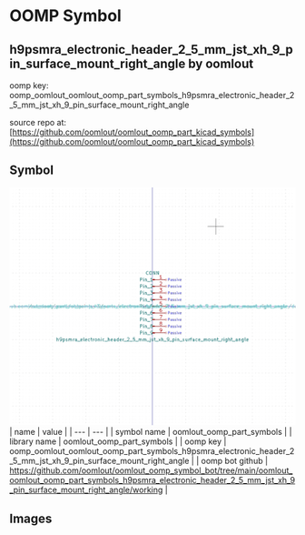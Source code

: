 # OOMP Symbol  
## h9psmra_electronic_header_2_5_mm_jst_xh_9_pin_surface_mount_right_angle  by oomlout  
  
oomp key: oomp_oomlout_oomlout_oomp_part_symbols_h9psmra_electronic_header_2_5_mm_jst_xh_9_pin_surface_mount_right_angle  
  
source repo at: [https://github.com/oomlout/oomlout_oomp_part_kicad_symbols](https://github.com/oomlout/oomlout_oomp_part_kicad_symbols)  
## Symbol  
  
[![working.png](working_600.png)](working.png)  
| name | value | 
| --- | --- | 
| symbol name | oomlout_oomp_part_symbols | 
| library name | oomlout_oomp_part_symbols | 
| oomp key | oomp_oomlout_oomlout_oomp_part_symbols_h9psmra_electronic_header_2_5_mm_jst_xh_9_pin_surface_mount_right_angle | 
| oomp bot github | https://github.com/oomlout/oomlout_oomp_symbol_bot/tree/main/oomlout_oomlout_oomp_part_symbols_h9psmra_electronic_header_2_5_mm_jst_xh_9_pin_surface_mount_right_angle/working | 
## Images  
